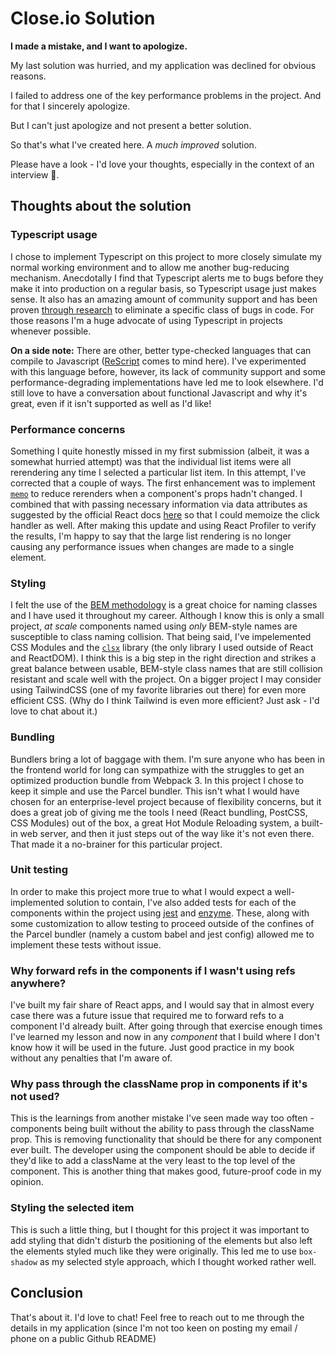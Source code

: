 # Close.io Solution

**I made a mistake, and I want to apologize.**

My last solution was hurried, and my application was declined for obvious reasons.

I failed to address one of the key performance problems in the project.  And for that I sincerely apologize.

But I can't just apologize and not present a better solution.  

So that's what I've created here.  A *much improved* solution.

Please have a look - I'd love your thoughts, especially in the context of an interview 🙂.

## Thoughts about the solution

### Typescript usage

I chose to implement Typescript on this project to more closely simulate my normal working environment and to allow me another bug-reducing mechanism.  Anecdotally I find that Typescript alerts me to bugs before they make it into production on a regular basis, so Typescript usage just makes sense.  It also has an amazing amount of community support and has been proven [through research](https://earlbarr.com/publications/typestudy.pdf) to eliminate a specific class of bugs in code.  For those reasons I'm a huge advocate of using Typescript in projects whenever possible.

**On a side note:** There are other, better type-checked languages that can compile to Javascript ([ReScript](https://rescript-lang.org/) comes to mind here).  I've experimented with this language before, however, its lack of community support and some performance-degrading implementations have led me to look elsewhere.  I'd still love to have a conversation about functional Javascript and why it's great, even if it isn't supported as well as I'd like!

### Performance concerns

Something I quite honestly missed in my first submission (albeit, it was a somewhat hurried attempt) was that the individual list items were all rerendering any time I selected a particular list item.  In this attempt, I've corrected that a couple of ways.  The first enhancement was to implement [`memo`](https://react.dev/reference/react/memo) to reduce rerenders when a component's props hadn't changed.  I combined that with passing necessary information via data attributes as suggested by the official React docs [here](https://legacy.reactjs.org/docs/faq-functions.html#example-passing-params-using-data-attributes) so that I could memoize the click handler as well.  After making this update and using React Profiler to verify the results, I'm happy to say that the large list rendering is no longer causing any performance issues when changes are made to a single element.

### Styling

I felt the use of the [BEM methodology](https://en.bem.info/methodology/) is a great choice for naming classes and I have used it throughout my career.  Although I know this is only a small project, *at scale* components named using *only* BEM-style names are susceptible to class naming collision. That being said, I've impelemented CSS Modules and the [`clsx`](https://www.npmjs.com/package/clsx) library (the only library I used outside of React and ReactDOM).  I think this is a big step in the right direction and strikes a great balance between usable, BEM-style class names that are still collision resistant and scale well with the project.  On a bigger project I may consider using TailwindCSS (one of my favorite libraries out there) for even more efficient CSS.  (Why do I think Tailwind is even more efficient?  Just ask - I'd love to chat about it.)

### Bundling

Bundlers bring a lot of baggage with them.  I'm sure anyone who has been in the frontend world for long can sympathize with the struggles to get an optimized production bundle from Webpack 3.  In this project I chose to keep it simple and use the Parcel bundler.  This isn't what I would have chosen for an enterprise-level project because of flexibility concerns, but it does a great job of giving me the tools I need (React bundling, PostCSS, CSS Modules) out of the box, a great Hot Module Reloading system, a built-in web server, and then it just steps out of the way like it's not even there.  That made it a no-brainer for this particular project.

### Unit testing

In order to make this project more true to what I would expect a well-implemented solution to contain, I've also added tests for each of the components within the project using [jest](https://jestjs.io/) and [enzyme](https://enzymejs.github.io/enzyme/).  These, along with some customization to allow testing to proceed outside of the confines of the Parcel bundler (namely a custom babel and jest config) allowed me to implement these tests without issue.

### Why forward refs in the components if I wasn't using refs anywhere?

I've built my fair share of React apps, and I would say that in almost every case there was a future issue that required me to forward refs to a component I'd already built.  After going through that exercise enough times I've learned my lesson and now in any *component* that I build where I don't know how it will be used in the future.  Just good practice in my book without any penalties that I'm aware of.

### Why pass through the className prop in components if it's not used?

This is the learnings from another mistake I've seen made way too often - components being built without the ability to pass through the className prop.  This is removing functionality that should be there for any component ever built.  The developer using the component should be able to decide if they'd like to add a className at the very least to the top level of the component.  This is another thing that makes good, future-proof code in my opinion.

### Styling the selected item

This is such a little thing, but I thought for this project it was important to add styling that didn't disturb the positioning of the elements but also left the elements styled much like they were originally.  This led me to use `box-shadow` as my selected style approach, which I thought worked rather well.

## Conclusion

That's about it.  I'd love to chat!  Feel free to reach out to me through the details in my application (since I'm not too keen on posting my email / phone on a public Github README)